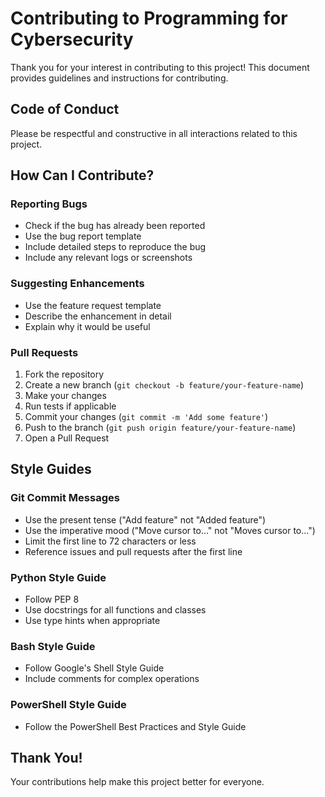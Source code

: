 # Contributing to Programming for Cybersecurity

Thank you for your interest in contributing to this project! This document provides guidelines and instructions for contributing.

## Code of Conduct

Please be respectful and constructive in all interactions related to this project.

## How Can I Contribute?

### Reporting Bugs

- Check if the bug has already been reported
- Use the bug report template
- Include detailed steps to reproduce the bug
- Include any relevant logs or screenshots

### Suggesting Enhancements

- Use the feature request template
- Describe the enhancement in detail
- Explain why it would be useful

### Pull Requests

1. Fork the repository
2. Create a new branch (`git checkout -b feature/your-feature-name`)
3. Make your changes
4. Run tests if applicable
5. Commit your changes (`git commit -m 'Add some feature'`)
6. Push to the branch (`git push origin feature/your-feature-name`)
7. Open a Pull Request

## Style Guides

### Git Commit Messages

- Use the present tense ("Add feature" not "Added feature")
- Use the imperative mood ("Move cursor to..." not "Moves cursor to...")
- Limit the first line to 72 characters or less
- Reference issues and pull requests after the first line

### Python Style Guide

- Follow PEP 8
- Use docstrings for all functions and classes
- Use type hints when appropriate

### Bash Style Guide

- Follow Google's Shell Style Guide
- Include comments for complex operations

### PowerShell Style Guide

- Follow the PowerShell Best Practices and Style Guide

## Thank You!

Your contributions help make this project better for everyone.